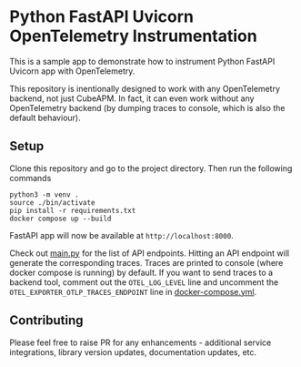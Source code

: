 # Python FastAPI Uvicorn OpenTelemetry Instrumentation

This is a sample app to demonstrate how to instrument Python FastAPI Uvicorn app with OpenTelemetry.

This repository is inentionally designed to work with any OpenTelemetry backend, not just CubeAPM. In fact, it can even work without any OpenTelemetry backend (by dumping traces to console, which is also the default behaviour).

## Setup

Clone this repository and go to the project directory. Then run the following commands

```
python3 -m venv .
source ./bin/activate
pip install -r requirements.txt
docker compose up --build
```

FastAPI app will now be available at `http://localhost:8000`.

Check out [main.py](main.py) for the list of API endpoints. Hitting an API endpoint will generate the corresponding traces. Traces are printed to console (where docker compose is running) by default. If you want to send traces to a backend tool, comment out the `OTEL_LOG_LEVEL` line and uncomment the `OTEL_EXPORTER_OTLP_TRACES_ENDPOINT` line in [docker-compose.yml](docker-compose.yml).

## Contributing

Please feel free to raise PR for any enhancements - additional service integrations, library version updates, documentation updates, etc.
